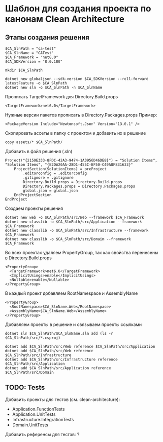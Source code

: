 # Шаблон для создания проекта по канонам Clean Architecture

## Этапы создания решения

```
$CA_SlnPath = "ca-test"
$CA_SlnName = "CATest"
$CA_Framework = "net8.0"
$CA_SDKVersion = "8.0.100"

mkdir $CA_SlnPath

dotnet new globaljson --sdk-version $CA_SDKVersion --roll-forward latestFeature -o $CA_SlnPath
dotnet new sln -o $CA_SlnPath -n $CA_SlnName
```

Прописать TargetFramework для Directory.Build.props

```
<TargetFramework>net6.0</TargetFramework>
```

Нужные версии пакетов прописать в Directory.Packages.props
Пример:

```
<PackageVersion Include="Newtonsoft.Json" Version="13.0.1" />
```

Скопировать ассеты в папку с проектом и добавить их в решение

```
copy assets/* $CA_SlnPath/
```

Добавить в файл решения (.sln)

```
Project("{2150E333-8FDC-42A3-9474-1A3956D46DE8}") = "Solution Items", "Solution Items", "{E2DA20AA-28D1-455C-BF50-C49A8F831633}"
	ProjectSection(SolutionItems) = preProject
		.editorconfig = .editorconfig
		.gitignore = .gitignore
		Directory.Build.props = Directory.Build.props
		Directory.Packages.props = Directory.Packages.props
		global.json = global.json
	EndProjectSection
EndProject
```

Создаем проекты решения

```
dotnet new web -o $CA_SlnPath/src/Web --framework $CA_Framework
dotnet new classlib -o $CA_SlnPath/src/Application --framework $CA_Framework
dotnet new classlib -o $CA_SlnPath/src/Infrastructure --framework $CA_Framework
dotnet new classlib -o $CA_SlnPath/src/Domain --framework $CA_Framework
```

Во всех проектах удаляем PropertyGroup, так как свойства перенесены в Directory.Build.props

```
<PropertyGroup>
  <TargetFramework>net6.0</TargetFramework>
  <ImplicitUsings>enable</ImplicitUsings>
  <Nullable>enable</Nullable>
</PropertyGroup>
```

В каждый проект добавляем RootNamespace и AssemblyName

```
<PropertyGroup>
  <RootNamespace>$CA_SlnName.Web</RootNamespace>
  <AssemblyName>$CA_SlnName.Web</AssemblyName>
</PropertyGroup>
```

Добавляем проекты в решение и связываем проекты ссылками

```
dotnet sln $CA_SlnPath/$CA_SlnName.sln add (ls -r $CA_SlnPath/src/*.csproj)

dotnet add $CA_SlnPath/src/Web reference $CA_SlnPath/src/Application
dotnet add $CA_SlnPath/src/Web reference $CA_SlnPath/src/Infrastructure
dotnet add $CA_SlnPath/src/Infrastructure reference $CA_SlnPath/src/Application
dotnet add $CA_SlnPath/src/Application reference $CA_SlnPath/src/Domain
```

## TODO: Tests

Добавить проекты для тестов (см. clean-architecture):

* Application.FunctionTests
* Application.UnitTests
* Infrastructure.IntegrationTests
* Domain.UnitTests

Добавить референсы для тестов: ?